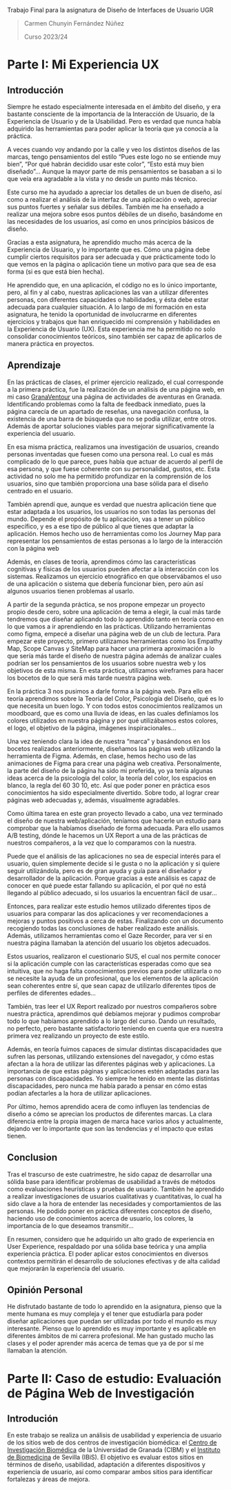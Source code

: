 Trabajo Final para la asignatura de Diseño de Interfaces de Usuario UGR
>Carmen Chunyin Fernández Núñez
>
>Curso 2023/24

# Parte I: Mi Experiencia UX

## Introducción

Siempre he estado especialmente interesada en el ámbito del diseño, y era bastante consciente de la importancia de la Interacción de Usuario, de la Experiencia de Usuario y de la Usabilidad. Pero es verdad que nunca había adquirido las herramientas para poder aplicar la teoría que ya conocía a la práctica.

A veces cuando voy andando por la calle y veo los distintos diseños de las marcas, tengo pensamientos del estilo “Pues este logo no se entiende muy bien”, “Por qué habrán decidido usar este color”, “Esto está muy bien diseñado”… Aunque la mayor parte de mis pensamientos se basaban a si lo que veía era agradable a la vista y no desde un punto más técnico.

Este curso me ha ayudado a apreciar los detalles de un buen de diseño, así como a realizar el análisis de la interfaz de una aplicación o web, apreciar sus puntos fuertes y señalar sus débiles. También me ha enseñado a realizar una mejora sobre esos puntos débiles de un diseño, basándome en las necesidades de los usuarios, así como en unos principios básicos de diseño.

Gracias a esta asignatura, he aprendido mucho más acerca de la Experiencia de Usuario, y lo importante que es. Cómo una página debe cumplir ciertos requisitos para ser adecuada y que prácticamente todo lo que vemos en la página o aplicación tiene un motivo para que sea de esa forma (si es que está bien hecha).

He aprendido que, en una aplicación, el código no es lo único importante, pero, al fin y al cabo, nuestras aplicaciones las van a utilizar diferentes personas, con diferentes capacidades o habilidades, y ésta debe estar adecuada para cualquier situación.
A lo largo de mi formación en esta asignatura, he tenido la oportunidad de involucrarme en diferentes ejercicios y trabajos que han enriquecido mi comprensión y habilidades en la Experiencia de Usuario (UX). Esta experiencia me ha permitido no solo consolidar conocimientos teóricos, sino también ser capaz de aplicarlos de manera práctica en proyectos.

## Aprendizaje

En las prácticas de clases, el primer ejercicio realizado, el cual corresponde a la primera práctica, fue la realización de un análisis de una página web, en mi caso [GranaVentour](https://www.granaventour.com/) una página de actividades de aventuras en Granada. Identificando problemas como la falta de feedback inmediato, pues la página carecía de un apartado de reseñas, una navegación confusa, la existencia de una barra de búsqueda que no se podía utilizar, entre otros. Además de aportar soluciones viables para mejorar significativamente la experiencia del usuario.

En esa misma práctica, realizamos una investigación de usuarios, creando personas inventadas que fuesen como una persona real. Lo cual es más complicado de lo que parece, pues había que actuar de acuerdo al perfil de esa persona, y que fuese coherente con su personalidad, gustos, etc. Esta actividad no solo me ha permitido profundizar en la comprensión de los usuarios, sino que también proporciona una base sólida para el diseño centrado en el usuario.

También aprendí que, aunque es verdad que nuestra aplicación tiene que estar adaptada a los usuarios, los usuarios no son todas las personas del mundo. Depende el propósito de tu aplicación, vas a tener un público específico, y es a ese tipo de público al que tienes que adaptar la aplicación. Hemos hecho uso de herramientas como los Journey Map para representar los pensamientos de estas personas a lo largo de la interacción con la página web

Además, en clases de teoría, aprendimos cómo las características cognitivas y físicas de los usuarios pueden afectar a la interacción con los sistemas. Realizamos un ejercicio etnográfico en que observábamos el uso de una aplicación o sistema que debería funcionar bien, pero aún así algunos usuarios tienen problemas al usarlo.

A partir de la segunda práctica, se nos propone empezar un proyecto propio desde cero, sobre una aplicación de tema a elegir, la cual más tarde tendremos que diseñar aplicando todo lo aprendido tanto en teoría como en lo que vamos a ir aprendiendo en las prácticas.
Utilizando herramientas como figma, empecé a diseñar una página web de un club de lectura. Para empezar este proyecto, primero utilizamos herramientas como los Empathy Map, Scope Canvas y SiteMap para hacer una primera aproximación a lo que sería más tarde el diseño de nuestra página además de analizar cuales podrían ser los pensamientos de los usuarios sobre nuestra web y los objetivos de esta misma. En esta práctica, utilizamos wireframes para hacer los bocetos de lo que será más tarde nuestra página web.

En la práctica 3 nos pusimos a darle forma a la página web. Para ello en teoría aprendimos sobre la Teoría del Color, Psicología del Diseño, qué es lo que necesita un buen logo. Y con todos estos conocimientos realizamos un moodboard, que es como una lluvia de ideas, en las cuales definíamos los colores utilizados en nuestra página y por qué utilizábamos estos colores, el logo, el objetivo de la página, imágenes inspiracionales…

Una vez teniendo clara la idea de nuestra “marca” y basándonos en los bocetos realizados anteriormente, diseñamos las páginas web utilizando la herramienta de Figma. Además, en clase, hemos hecho uso de las animaciones de Figma para crear una página web creativa. 
Personalmente, la parte del diseño de la página ha sido mi preferida, yo ya tenía algunas ideas acerca de la psicología del color, la teoría del color, los espacios en blanco, la regla del 60 30 10, etc. Así que poder poner en práctica esos conocimientos ha sido especialmente divertido. Sobre todo, al lograr crear páginas web adecuadas y, además, visualmente agradables.

Como última tarea en este gran proyecto llevado a cabo, una vez terminado el diseño de nuestra web/aplicación, teníamos que hacerle un estudio para comprobar que la habíamos diseñado de forma adecuada. Para ello usamos A/B testing, dónde le hacemos un UX Report a una de las prácticas de nuestros compañeros, a la vez que lo comparamos con la nuestra.

Puede que el análisis de las aplicaciones no sea de especial interés para el usuario, quien simplemente decide si le gusta o no la aplicación y si quiere seguir utilizándola, pero es de gran ayuda y guía para el diseñador y desarrollador de la aplicación. Porque gracias a este análisis es capaz de conocer en qué puede estar fallando su aplicación, el por qué no está llegando al público adecuado, si los usuarios la encuentran fácil de usar…

Entonces, para realizar este estudio hemos utilizado diferentes tipos de usuarios para comparar las dos aplicaciones y ver recomendaciones a mejoras y puntos positivos a cerca de estas. Finalizando con un documento recogiendo todas las conclusiones de haber realizado este análisis. Además, utilizamos herramientas como el Gaze Recorder, para ver si en nuestra página llamaban la atención del usuario los objetos adecuados.

Estos usuarios, realizaron el cuestionario SUS, el cual nos permite conocer si la aplicación cumple con las características esperadas como que sea intuitiva, que no haga falta conocimientos previos para poder utilizarla o no se necesite la ayuda de un profesional, que los elementos de la aplicación sean coherentes entre sí, que sean capaz de utilizarlo diferentes tipos de perfiles de diferentes edades…

También, tras leer el UX Report realizado por nuestros compañeros sobre nuestra práctica, aprendimos qué debíamos mejorar y pudimos comprobar todo lo que habíamos aprendido a lo largo del curso. Dando un resultado, no perfecto, pero bastante satisfactorio teniendo en cuenta que era nuestra primera vez realizando un proyecto de este estilo.

Además, en teoría fuimos capaces de simular distintas discapacidades que sufren las personas, utilizando extensiones del navegador, y cómo estas afectan a la hora de utilizar las diferentes páginas web y aplicaciones. La importancia de que estas páginas y aplicaciones estén adaptadas para las personas con discapacidades. Yo siempre he tenido en mente las distintas discapacidades, pero nunca me había parado a pensar en cómo estas podían afectarles a la hora de utilizar aplicaciones.

Por último, hemos aprendido acera de como influyen las tendencias de diseño a cómo se aprecian los productos de diferentes marcas. La clara diferencia entre la propia imagen de marca hace varios años y actualmente, dejando ver lo importante que son las tendencias y el impacto que estas tienen.

## Conclusion

Tras el trascurso de este cuatrimestre, he sido capaz de desarrollar una sólida base para identificar problemas de usabilidad a través de métodos como evaluaciones heurísticas y pruebas de usuario. También he aprendido a realizar investigaciones de usuarios cualitativas y cuantitativas, lo cual ha sido clave a la hora de entender las necesidades y comportamientos de las personas. He podido poner en práctica diferentes conceptos de diseño, haciendo uso de conocimientos acerca de usuario, los colores, la importancia de lo que deseamos transmitir… 

En resumen, considero que he adquirido un alto grado de experiencia en User Experience, respaldado por una sólida base teórica y una amplia experiencia práctica. El poder aplicar estos conocimientos en diversos contextos permitirán el desarrollo de soluciones efectivas y de alta calidad que mejorarán la experiencia del usuario.

## Opinión Personal

He disfrutado bastante de todo lo aprendido en la asignatura, pienso que la mente humana es muy compleja y el tener que estudiarla para poder diseñar aplicaciones que puedan ser utilizadas por todo el mundo es muy interesante. Pienso que lo aprendido es muy importante y es aplicable en diferentes ámbitos de mi carrera profesional.  Me han gustado mucho las clases y el poder aprender más acerca de temas que ya de por sí me llamaban la atención.

# Parte II:  Caso de estudio: Evaluación de Página Web de Investigación

## Introdución

En este trabajo se realiza un análisis de usabilidad y experiencia de usuario de los sitios web de dos centros de investigación biomédica: el [Centro de Investigación Biomédica](https://cibm.ugr.es/) de la Universidad de Granada (CIBM) y el [Instituto de Biomedicina](https://www.ibis-sevilla.es/es/) de Sevilla (IBiS). El objetivo es evaluar estos sitios en términos de diseño, usabilidad, adaptación a diferentes dispositivos y experiencia de usuario, así como comparar ambos sitios para identificar fortalezas y áreas de mejora.
